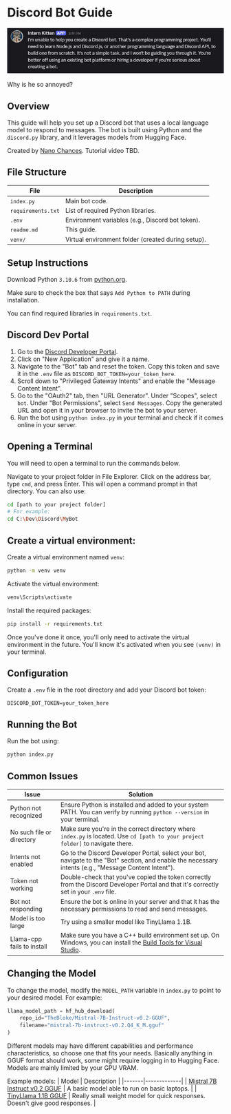 # Discord Bot Guide
![Discord Bot](Preview.jpg/)

Why is he so annoyed?
## Overview
This guide will help you set up a Discord bot that uses a local language model to respond to messages. The bot is built using Python and the `discord.py` library, and it leverages models from Hugging Face.

Created by [Nano Chances](https://www.youtube.com/@NanoChances). Tutorial video TBD.

## File Structure
| File | Description |
|------|-------------|
| `index.py` | Main bot code. |
| `requirements.txt` | List of required Python libraries. |
| `.env` | Environment variables (e.g., Discord bot token). |
| `readme.md` | This guide. |
| `venv/` | Virtual environment folder (created during setup). |

## Setup Instructions
Download Python `3.10.6` from [python.org](https://www.python.org/downloads/release/python-3106/).

Make sure to check the box that says `Add Python to PATH` during installation.

You can find required libraries in `requirements.txt`.

## Discord Dev Portal
1. Go to the [Discord Developer Portal](https://discord.com/developers/applications).
2. Click on "New Application" and give it a name.
3. Navigate to the "Bot" tab and reset the token. Copy this token and save it in the `.env` file as `DISCORD_BOT_TOKEN=your_token_here`.
4. Scroll down to "Privileged Gateway Intents" and enable the "Message Content Intent".
5. Go to the "OAuth2" tab, then "URL Generator". Under "Scopes", select `bot`. Under "Bot Permissions", select `Send Messages`. Copy the generated URL and open it in your browser to invite the bot to your server.
6. Run the bot using `python index.py` in your terminal and check if it comes online in your server.

## Opening a Terminal
You will need to open a terminal to run the commands below.

Navigate to your project folder in File Explorer. Click on the address bar, type `cmd`, and press Enter. This will open a command prompt in that directory. You can also use:
```bash
cd [path to your project folder]
# For example:
cd C:\Dev\Discord\MyBot
```

## Create a virtual environment:
Create a virtual environment named `venv`:
```bash
python -m venv venv
```

Activate the virtual environment:
```bash
venv\Scripts\activate
```

Install the required packages:
```bash
pip install -r requirements.txt
```

Once you've done it once, you'll only need to activate the virtual environment in the future. You'll know it's activated when you see `(venv)` in your terminal.

## Configuration
Create a `.env` file in the root directory and add your Discord bot token:
```env
DISCORD_BOT_TOKEN=your_token_here
```

## Running the Bot
Run the bot using:
```bash
python index.py
```

## Common Issues
| Issue | Solution |
|-------|----------|
| Python not recognized | Ensure Python is installed and added to your system PATH. You can verify by running `python --version` in your terminal. |
| No such file or directory | Make sure you're in the correct directory where `index.py` is located. Use `cd [path to your project folder]` to navigate there. |
| Intents not enabled | Go to the Discord Developer Portal, select your bot, navigate to the "Bot" section, and enable the necessary intents (e.g., "Message Content Intent"). |
| Token not working | Double-check that you've copied the token correctly from the Discord Developer Portal and that it's correctly set in your `.env` file. |
| Bot not responding | Ensure the bot is online in your server and that it has the necessary permissions to read and send messages. |
| Model is too large | Try using a smaller model like TinyLlama 1.1B. |
| Llama-cpp fails to install | Make sure you have a C++ build environment set up. On Windows, you can install the [Build Tools for Visual Studio](https://visualstudio.microsoft.com/visual-cpp-build-tools/). |

## Changing the Model
To change the model, modify the `MODEL_PATH` variable in `index.py` to point to your desired model. For example:
```python
llama_model_path = hf_hub_download(
    repo_id="TheBloke/Mistral-7B-Instruct-v0.2-GGUF",
    filename="mistral-7b-instruct-v0.2.Q4_K_M.gguf"
)
```
Different models may have different capabilities and performance characteristics, so choose one that fits your needs. Basically anything in GGUF format should work, some might require logging in to Hugging Face. Models are mainly limited by your GPU VRAM.

Example models:
| Model | Description |
|-------|-------------|
| [Mistral 7B Instruct v0.2 GGUF](https://huggingface.co/TheBloke/Mistral-7B-Instruct-v0.2-GGUF) | A basic model able to run on basic laptops. |
| [TinyLlama 1.1B GGUF](https://huggingface.co/TheBloke/TinyLlama-1.1B-Chat-v1.0-GGUF) | Really small weight model for quick responses. Doesn't give good responses. |
